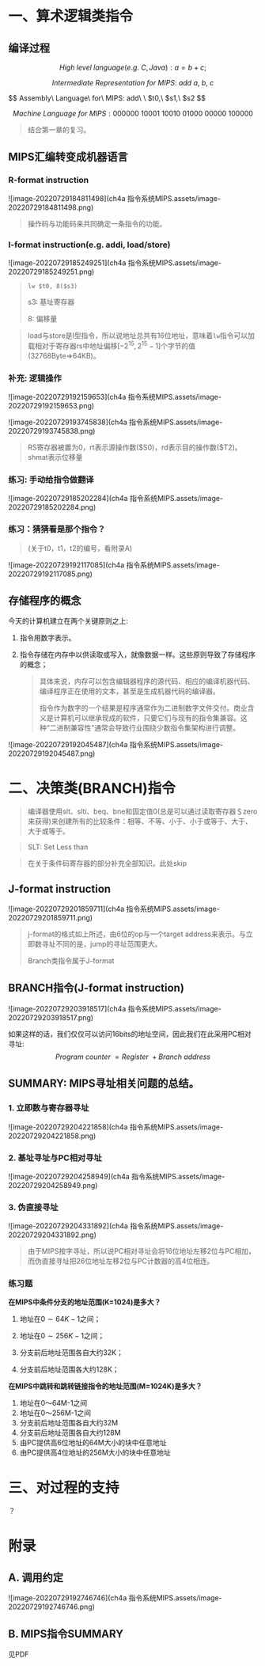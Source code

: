 # 一、算术逻辑类指令

## 编译过程

$$
High\ level\ language(e.g.\ C,Java): a = b + c;
$$

$$
Intermediate\ Representation\ for \ MIPS:\ add\ a,\ b,\ c
$$

$$
Assembly\ Language\ for\ MIPS: add\ \ $t0,\ $s1,\ $s2
$$

$$
Machine\ Language\ for\ MIPS:000000\ 10001\ 10010\ 01000\ 00000\ 100000
$$

> 结合第一章的复习。

## MIPS汇编转变成机器语言

### R-format instruction

![image-20220729184811498](ch4a 指令系统MIPS.assets/image-20220729184811498.png)

> 操作码与功能码来共同确定一条指令的功能。

### I-format instruction(e.g. addi, load/store)

![image-20220729185249251](ch4a 指令系统MIPS.assets/image-20220729185249251.png)

>```assembly
>lw $t0, 8($s3)
>```
>
>s3: 基址寄存器
>
>8: 偏移量

> load与store是I型指令，所以说地址总共有16位地址，意味着`lw`指令可以加载相对于寄存器rs中地址偏移$[-2^{15}, 2^{15} - 1]$个字节的值(32768Byte=>64KB)。

### 补充: 逻辑操作

![image-20220729192159653](ch4a 指令系统MIPS.assets/image-20220729192159653.png)

![image-20220729193745838](ch4a 指令系统MIPS.assets/image-20220729193745838.png)

> RS寄存器被置为0，rt表示源操作数($S0)，rd表示目的操作数(\$T2)。shmat表示位移量

### 练习: 手动给指令做翻译

![image-20220729185202284](ch4a 指令系统MIPS.assets/image-20220729185202284.png)

### 练习：猜猜看是那个指令？

> (关于t0，t1，t2的编号，看附录A)

![image-20220729192117085](ch4a 指令系统MIPS.assets/image-20220729192117085.png)

## 存储程序的概念

今天的计算机建立在两个关键原则之上:

1. 指令用数字表示。 

2. 指令存储在内存中以供读取或写入，就像数据一样。这些原则导致了存储程序的概念；

   > 具体来说，内存可以包含编辑器程序的源代码、相应的编译机器代码、编译程序正在使用的文本，甚至是生成机器代码的编译器。
   >
   > 指令作为数字的一个结果是程序通常作为二进制数字文件交付。商业含义是计算机可以继承现成的软件，只要它们与现有的指令集兼容。这种“二进制兼容性”通常会导致行业围绕少数指令集架构进行调整。

![image-20220729192045487](ch4a 指令系统MIPS.assets/image-20220729192045487.png)

# 二、决策类(BRANCH)指令

> 编译器使用slt、slti、beq、bne和固定值0(总是可以通过读取寄存器＄zero来获得)来创建所有的比较条件：相等、不等、小于、小于或等于、大于、大于或等于。

> SLT: Set Less than

> 在关于条件码寄存器的部分补充全部知识。此处skip

## J-format instruction

![image-20220729201859711](ch4a 指令系统MIPS.assets/image-20220729201859711.png)

> j-format的格式如上所述，由6位的op与一个target address来表示。与立即数寻址不同的是，jump的寻址范围更大。
>
> Branch类指令属于J-format

## BRANCH指令(J-format instruction)

![image-20220729203918517](ch4a 指令系统MIPS.assets/image-20220729203918517.png)

如果这样的话，我们仅仅可以访问16bits的地址空间，因此我们在此采用PC相对寻址:
$$
Program\ counter\ =Register\ +Branch\ address
$$

## SUMMARY: MIPS寻址相关问题的总结。

### 1. 立即数与寄存器寻址

![image-20220729204221858](ch4a 指令系统MIPS.assets/image-20220729204221858.png)

### 2. 基址寻址与PC相对寻址

![image-20220729204258949](ch4a 指令系统MIPS.assets/image-20220729204258949.png)

### 3. 伪直接寻址

![image-20220729204331892](ch4a 指令系统MIPS.assets/image-20220729204331892.png)

> 由于MIPS按字寻址，所以说PC相对寻址会将16位地址左移2位与PC相加，而伪直接寻址把26位地址左移2位与PC计数器的高4位相连。

### 练习题

**在MIPS中条件分支的地址范围(K=1024)是多大？** 

1. 地址在$0\sim64K-1$之间；
2. 地址在$0\sim256K-1$之间；

3. 分支前后地址范围各自大约32K；
4. 分支前后地址范围各大约128K；

**在MIPS中跳转和跳转链接指令的地址范围(M=1024K)是多大？**

1. 地址在0～64M-1之间
2. 地址在0～256M-1之间
3. 分支前后地址范围各自大约32M
4. 分支前后地址范围各自大约128M
5. 由PC提供高6位地址的64M大小的块中任意地址
6. 由PC提供高4位地址的256M大小的块中任意地址

# 三、对过程的支持

？

# 附录

## A. 调用约定

![image-20220729192746746](ch4a 指令系统MIPS.assets/image-20220729192746746.png)

## B. MIPS指令SUMMARY 

见PDF